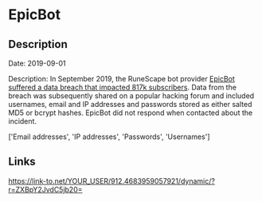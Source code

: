 # EpicBot

## Description

Date: 2019-09-01

Description:
In September 2019, the RuneScape bot provider <a href="https://arstechnica.com/information-technology/2019/11/password-data-dumped-online-for-2-2-million-users-of-currency-and-gaming-sites/" target="_blank" rel="noopener">EpicBot suffered a data breach that impacted 817k subscribers</a>. Data from the breach was subsequently shared on a popular hacking forum and included usernames, email and IP addresses and passwords stored as either salted MD5 or bcrypt hashes. EpicBot did not respond when contacted about the incident.


['Email addresses', 'IP addresses', 'Passwords', 'Usernames']

## Links

https://link-to.net/YOUR_USER/912.4683959057921/dynamic/?r=ZXBpY2JvdC5jb20=